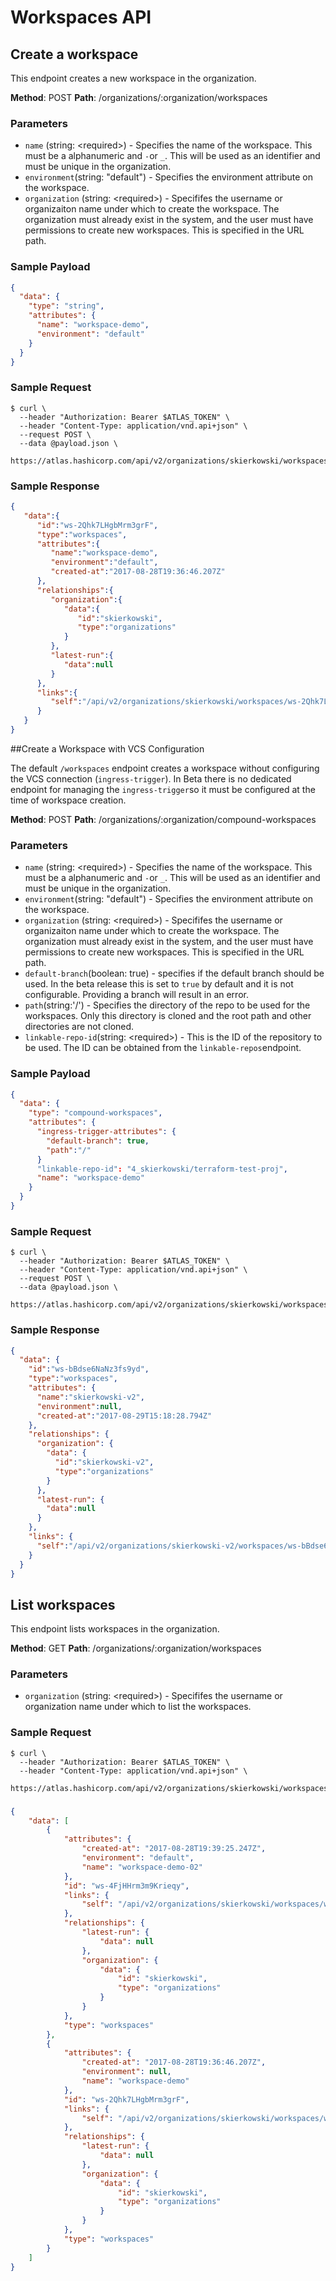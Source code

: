 # Workspaces API



## Create a workspace

This endpoint creates a new workspace in the organization.

**Method**: POST
**Path**: /organizations/:organization/workspaces

### Parameters

- `name` (string: \<required\>) - Specifies the name of the workspace. This must be a alphanumeric and `-`or `_`. This will be used as an identifier and must be unique in the organization.
- `environment`(string: "default") - Specifies the environment attribute on the workspace. 
- `organization` (string: \<required\>) - Specififes the username or organizaiton name under which to create the workspace. The organization must already exist in the system, and the user must have permissions to create new workspaces. This is specified in the URL path.

### Sample Payload

```json
{
  "data": {
    "type": "string",
    "attributes": {
      "name": "workspace-demo",
      "environment": "default"
    }
  }
}
```

### Sample Request

```shell
$ curl \
  --header "Authorization: Bearer $ATLAS_TOKEN" \
  --header "Content-Type: application/vnd.api+json" \
  --request POST \
  --data @payload.json \
  https://atlas.hashicorp.com/api/v2/organizations/skierkowski/workspaces
```

### Sample Response

```json
{
   "data":{
      "id":"ws-2Qhk7LHgbMrm3grF",
      "type":"workspaces",
      "attributes":{
         "name":"workspace-demo",
         "environment":"default",
         "created-at":"2017-08-28T19:36:46.207Z"
      },
      "relationships":{
         "organization":{
            "data":{
               "id":"skierkowski",
               "type":"organizations"
            }
         },
         "latest-run":{
            "data":null
         }
      },
      "links":{
         "self":"/api/v2/organizations/skierkowski/workspaces/ws-2Qhk7LHgbMrm3grF"
      }
   }
}
```



##Create a Workspace with VCS Configuration

The default `/workspaces` endpoint creates a workspace without configuring the VCS connection (`ingress-trigger`). In Beta there is no dedicated endpoint for managing the `ingress-trigger`so it must be configured at the time of workspace creation.

**Method**: POST
**Path**: /organizations/:organization/compound-workspaces

### Parameters

- `name` (string: \<required\>) - Specifies the name of the workspace. This must be a alphanumeric and `-`or `_`. This will be used as an identifier and must be unique in the organization.
- `environment`(string: "default") - Specifies the environment attribute on the workspace. 
- `organization` (string: \<required\>) - Specififes the username or organizaiton name under which to create the workspace. The organization must already exist in the system, and the user must have permissions to create new workspaces. This is specified in the URL path.
- `default-branch`(boolean: true) - specifies if the default branch should be used. In the beta release this is set to `true` by default and it is not configurable. Providing a branch will result in an error.
- `path`(string:'/') - Specifies the directory of the repo to be used for the workspaces. Only this directory is cloned and the root path and other directories are not cloned.
- `linkable-repo-id`(string: \<required\>) - This is the ID of the repository to be used. The ID can be obtained from the `linkable-repos`endpoint.

### Sample Payload

```json
{
  "data": {
    "type": "compound-workspaces",
    "attributes": {
      "ingress-trigger-attributes": {
        "default-branch": true,
        "path":"/"
      }
      "linkable-repo-id": "4_skierkowski/terraform-test-proj",
      "name": "workspace-demo"
    }
  }
}
```

### Sample Request

```shell
$ curl \
  --header "Authorization: Bearer $ATLAS_TOKEN" \
  --header "Content-Type: application/vnd.api+json" \
  --request POST \
  --data @payload.json \
  https://atlas.hashicorp.com/api/v2/organizations/skierkowski/workspaces
```

### Sample Response

```json
{
  "data": {
    "id":"ws-bBdse6NaNz3fs9yd",
    "type":"workspaces",
    "attributes": {
      "name":"skierkowski-v2",
      "environment":null,
      "created-at":"2017-08-29T15:18:28.794Z"
    },
    "relationships": {
      "organization": {
        "data": {
          "id":"skierkowski-v2",
          "type":"organizations"
        }
      },
      "latest-run": {
        "data":null
      }
    },
    "links": {
      "self":"/api/v2/organizations/skierkowski-v2/workspaces/ws-bBdse6NaNz3fs9yd"
    }
  }
}
```

## List workspaces

This endpoint lists workspaces in the organization.

**Method**: GET
**Path**: /organizations/:organization/workspaces

### Parameters

- `organization` (string: \<required\>) - Specififes the username or organization name under which to list the workspaces.

### Sample Request

```shell
$ curl \
  --header "Authorization: Bearer $ATLAS_TOKEN" \
  --header "Content-Type: application/vnd.api+json" \
  https://atlas.hashicorp.com/api/v2/organizations/skierkowski/workspaces
```

### 

```json
{
    "data": [
        {
            "attributes": {
                "created-at": "2017-08-28T19:39:25.247Z",
                "environment": "default",
                "name": "workspace-demo-02"
            },
            "id": "ws-4FjHHrm3m9Krieqy",
            "links": {
                "self": "/api/v2/organizations/skierkowski/workspaces/ws-4FjHHrm3m9Krieqy"
            },
            "relationships": {
                "latest-run": {
                    "data": null
                },
                "organization": {
                    "data": {
                        "id": "skierkowski",
                        "type": "organizations"
                    }
                }
            },
            "type": "workspaces"
        },
        {
            "attributes": {
                "created-at": "2017-08-28T19:36:46.207Z",
                "environment": null,
                "name": "workspace-demo"
            },
            "id": "ws-2Qhk7LHgbMrm3grF",
            "links": {
                "self": "/api/v2/organizations/skierkowski/workspaces/ws-2Qhk7LHgbMrm3grF"
            },
            "relationships": {
                "latest-run": {
                    "data": null
                },
                "organization": {
                    "data": {
                        "id": "skierkowski",
                        "type": "organizations"
                    }
                }
            },
            "type": "workspaces"
        }
    ]
}
```

